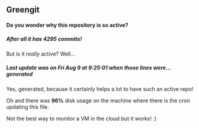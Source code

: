 ## Greengit

#### Do you wonder why this repository is so active?

##### After all it has 4295 commits!

But is it *really* active? Well...

##### Last update was on Fri Aug 9 at 9:25:01 when those lines were... generated

Yes, generated, because it certainly helps a lot to have such an active repo!

Oh and there was **96%** disk usage on the machine
where there is the cron updating this file.

Not the best way to monitor a VM in the cloud but it works! :)
